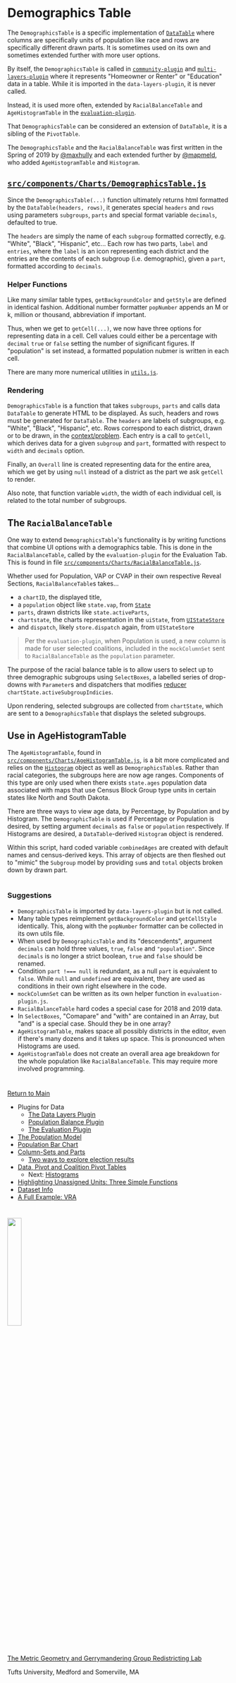 # Demographics Table

The `DemographicsTable` is a specific implementation of [`DataTable`]
where columns are specifically units of population like race and
rows are specifically different drawn parts. It is sometimes used
on its own and sometimes extended further with more user options. 

By itself, the `DemographicsTable` is called in [`community-plugin`]
and [`multi-layers-plugin`] where it represents "Homeowner or Renter"
or "Education" data in a table. While it is imported in the
`data-layers-plugin`, it is never called.

Instead, it is used more often, extended by `RacialBalanceTable`
and `AgeHistogramTable` in the [`evaluation-plugin`]. 

That `DemographicsTable` can be considered an extension of `DataTable`,
it is a sibling of the `PivotTable`. 

The `DemographicsTable` and the `RacialBalanceTable` was first written
in the Spring of 2019 by [@maxhully] and each extended further by
[@mapmeld], who added `AgeHistogramTable` and `Histogram`.

## [`src/components/Charts/DemographicsTable.js`]

Since the `DemographicsTable(...)` function ultimately returns html
formatted by the `DataTable(headers, rows)`, it generates special
`headers` and `rows` using parameters `subgroups`, `parts` and special
format variable `decimals`, defaulted to true. 

The `headers` are simply the name of each `subgroup` formatted
correctly, e.g. "White", "Black", "Hispanic", etc... Each row has two
parts, `label` and `entries`, where the `label` is an icon representing
each district and the entries are the contents of  each subgroup
(i.e. demographic), given a `part`, formatted according to `decimals`. 

### Helper Functions

Like many similar table types, `getBackgroundColor` and `getStyle`
are defined in identical fashion. Additional number formatter 
`popNumber` appends an M or k, million or thousand, abbreviation if
important. 

Thus, when we get to `getCell(...)`, we now have three options for
representing data in a cell. Cell values could either be a percentage
with `decimal` `true` or `false` setting the number of significant
figures. If "population" is set instead, a formatted population 
nubmer is written in each cell. 

There are many more numerical utilities in [`utils.js`].

### Rendering 

`DemographicsTable` is a function that takes `subgroups`, `parts`
and calls data `DataTable` to generate HTML to be displayed. As such,
headers and rows must be generated for `DataTable`. The `headers` are
labels of subgroups, e.g. "White", "Black", "Hispanic", etc. Rows
correspond to each district, drawn or to be drawn, in the
[context/problem]. Each entry is a call to `getCell`, which derives data
for a given `subgroup` and `part`, formatted with respect to `width` and
`decimals` option. 

Finally, an `Overall` line is created representing data for the entire
area, which we get by using `null` instead of a district as the part we
ask `getCell` to render.

Also note, that function variable `width`, the width of each individual
cell, is related to the total number of subgroups. 

## The `RacialBalanceTable`

One way to extend `DemographicsTable`'s functionality is by writing
functions that combine UI options with a demographics table. This is
done in the `RacialBalanceTable`, called by the `evaluation-plugin` for
the Evaluation Tab. This is found in file
[`src/components/Charts/RacialBalanceTable.js`].

Whether used for Population, VAP or CVAP in their own respective Reveal
Sections, `RacialBalanceTable`s takes...
- a `chartID`, the displayed title,
- a `population` object like `state.vap`, from [`State`]
- `parts`, drawn districts like `state.activeParts`,
- `chartstate`, the charts representation in the `uiState`, from
[`UIStateStore`]
- and `dispatch`, likely `store.dispatch` again, from `UIStateStore`

> Per the `evaluation-plugin`, when Population is used, a new column is
made for user selected coalitions, included in the `mockColumnSet` sent
to `RacialBalanceTable` as the `population` parameter.

The purpose of the racial balance table is to allow users to select up
to three demographic subgroups using `SelectBoxes`, a labelled series of
drop-downs with `Parameter`s and dispatchers that modifies [reducer]
`chartState.activeSubgroupIndicies`. 

Upon rendering, selected subgroups are collected from `chartState`,
which are sent to a `DemographicsTable` that displays the seleted
subgroups.

## Use in AgeHistogramTable

The `AgeHistogramTable`, found in
[`src/components/Charts/AgeHistogramTable.js`], is a bit more
complicated and relies on the [`Histogram`] object as well as
`DemographicsTable`s. Rather than racial categories, the subgroups here
are now age ranges. Components of this type are only used when there
exists `state.ages` population data associated with maps that use Census
Block Group type units in certain states like North and South Dakota. 

There are three ways to view age data, by Percentage, by Population and
by Histogram. The `DemographicTable` is used if Percentage or Population
is desired, by setting argument `decimals` as `false` or `population`
respectively. If Histograms are desired, a `DataTable`-derived
`Histogram` object is rendered. 

Within this script, hard coded variable `combinedAges` are created with
default names and census-derived keys. This array of objects are then
fleshed out to "mimic" the `Subgroup` model by providing `sum`s and
`total` objects broken down by drawn part. 

# #

### Suggestions

- `DemographicsTable` is imported by `data-layers-plugin` but is not
called. 
- Many table types reimplement `getBackgroundColor` and `getCellStyle`
identically. This, along with the `popNumber` formatter can be collected
in its own utils file. 
- When used by `DemographicsTable` and its "descendents", argument
`decimals` can hold three values, `true`, `false` and `"population"`.
Since `decimals` is no longer a strict boolean, `true` and `false`
should be renamed. 
- Condition `part !=== null` is redundant, as a null `part` is
equivalent to `false`. While `null` and `undefined` are equivalent, they
are used as conditions in their own right elsewhere in the code. 
- `mockColumnSet` can be written as its own helper function in
`evaluation-plugin.js`. 
- `RacialBalanceTable` hard codes a special case for 2018 and 2019 data.
- In `SelectBoxes`, "Comapare" and "with" are contained in an Array, but
"and" is a special case. Should they be in one array?
- `AgeHistogramTable`, makes space all possibly districts in the editor,
even if there's many dozens and it takes up space. This is pronounced
when Histograms are used.   
- `AgeHistogramTable` does not create an overall area age breakdown for
the whole population like `RacialBalanceTable`. This may require more
involved programming.

# #

[Return to Main](../README.md)
- Plugins for Data
  - [The Data Layers Plugin](../06charts/datalayersplugin.md)
  - [Population Balance Plugin](../06charts/popbalanceplugin.md)
  - [The Evaluation Plugin](../06charts/evaluationplugin.md)
- [The Population Model](../06charts/population.md)
- [Population Bar Chart](../06charts/populationbarchart.md)
- [Column-Sets and Parts](./06charts/columnsetsparts.md)
  - [Two ways to explore election results](../06charts/electionresults.md)
- [Data, Pivot and Coalition Pivot Tables](../06charts/datatable.md)
  - Next: [Histograms](../06charts/histogram.md)
- [Highlighting Unassigned Units: Three Simple Functions](../06charts/highlightunassigned.md)
- [Dataset Info](../06charts/datasetinfo.md)
- [A Full Example: VRA](../06charts/vra.md)

[@maxhully]: http://github.com/maxhully
[@mapmeld]: http://github.com/mapmeld

[`src/components/Charts/AgeHistogramTable.js`]: ../../src/components/Charts/AgeHistogramTable.js
[`src/components/Charts/RacialBalanceTable.js`]: ../../src/components/Charts/RacialBalanceTable.js
[`src/components/Charts/DemographicsTable.js`]: ../../src/components/Charts/DemographicsTable.js

[context/problem]: ../01contextplan/plancontext.md
[`State`]: ../01contextplan/state.md

[`UIStateStore`]: ../03toolsplugins/uistatestore.md
[reducer]: ../03toolsplugins/actionsreducers.md

[`community-plugin`]: ../05landmarks/communityplugin.md

[`DataTable`]: ../06charts/datatable.md
[`multi-layers-plugin`]: ../06charts/multilayersplugin.md
[`evaluation-plugin`]: ../06charts/evaluationplugin.md
[`Histogram`]: ../06charts/histogram.md

[`utils.js`]: ../10spatialabilities/utils.md

# #

<img src="../../assets/mggg.svg" width=25%>

[The Metric Geometry and Gerrymandering Group Redistricting Lab](http://mggg.org)

Tufts University, Medford and Somerville, MA